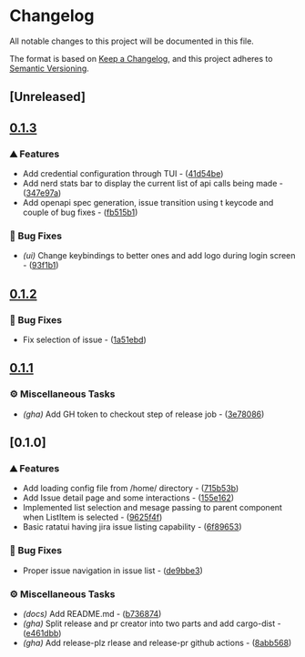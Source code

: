 # Changelog

All notable changes to this project will be documented in this file.

The format is based on [Keep a Changelog](https://keepachangelog.com/en/1.0.0/),
and this project adheres to [Semantic Versioning](https://semver.org/spec/v2.0.0.html).

## [Unreleased]

## [0.1.3](https://github.com/droidraja/jeera/compare/v0.1.2...v0.1.3)

### ⛰️ Features

- Add credential configuration through TUI - ([41d54be](https://github.com/droidraja/jeera/commit/41d54bec73807b75cd61b7634b4b5b6450705ab5))
- Add nerd stats bar to display the current list of api calls being made - ([347e97a](https://github.com/droidraja/jeera/commit/347e97ada3a14acb773715364c99cb07d5540a53))
- Add openapi spec generation, issue transition using t keycode and couple of bug fixes - ([fb515b1](https://github.com/droidraja/jeera/commit/fb515b11f8c7c2f780fa6f90fc61938330faae90))

### 🐛 Bug Fixes

- *(ui)* Change keybindings to better ones and add logo during login screen - ([93f1b1](https://github.com/droidraja/jeera/commit/93f1b198caef0504990f1fd8b8510a4c2347f2fe))


## [0.1.2](https://github.com/droidraja/jeera/compare/v0.1.1...v0.1.2)

### 🐛 Bug Fixes

- Fix selection of issue - ([1a51ebd](https://github.com/droidraja/jeera/commit/1a51ebd5f1774e6ab23be9fcb07eda09015771be))


## [0.1.1](https://github.com/droidraja/jeera/compare/v0.1.0...v0.1.1)

### ⚙️ Miscellaneous Tasks

- *(gha)* Add GH token to checkout step of release job - ([3e78086](https://github.com/droidraja/jeera/commit/3e780863188e703346208f5c4f6e982a15f19349))


## [0.1.0]

### ⛰️ Features

- Add loading config file from /home/ directory - ([715b53b](https://github.com/droidraja/jeera/commit/715b53be9e01a033f46dd6f097ce4359f14d137d))
- Add Issue detail page and some interactions - ([155e162](https://github.com/droidraja/jeera/commit/155e162c9a62772bb54ac54a6fe238aa97466b7a))
- Implemented list selection and mesage passing to parent component when ListItem is selected - ([9625f4f](https://github.com/droidraja/jeera/commit/9625f4f1357cbae3c7156b91d82d4d9f22ee14c1))
- Basic ratatui having jira issue listing capability - ([6f89653](https://github.com/droidraja/jeera/commit/6f896539b68c1e1680827f5d12083a233bb31866))

### 🐛 Bug Fixes

- Proper issue navigation in issue list - ([de9bbe3](https://github.com/droidraja/jeera/commit/de9bbe3ea81e767fd55f513df3f0734a9f8eaab1))

### ⚙️ Miscellaneous Tasks

- *(docs)* Add README.md - ([b736874](https://github.com/droidraja/jeera/commit/b7368741216d71c3825e20a07728af9dcb29d266))
- *(gha)* Split release and pr creator into two parts and add cargo-dist - ([e461dbb](https://github.com/droidraja/jeera/commit/e461dbb3a0d5e753d815903e4a088713817df141))
- *(gha)* Add release-plz rlease and release-pr github actions - ([8abb568](https://github.com/droidraja/jeera/commit/8abb568960c940a168f0aa6faa057ccd1942512f))

